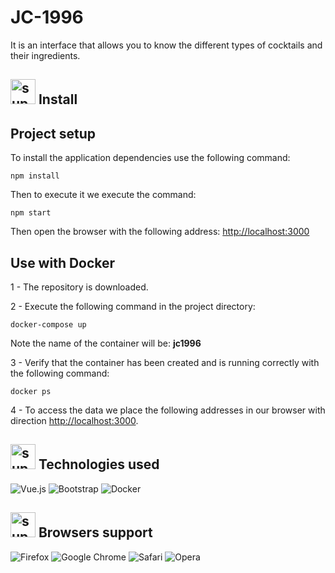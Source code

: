 # JC-1996

It is an interface that allows you to know the different types of cocktails and their ingredients.

## <img src="https://cdn-icons-png.flaticon.com/512/5685/5685016.png" alt="support" width="40" height="40"> Install

## Project setup

To install the application dependencies use the following command:

```
npm install
```

Then to execute it we execute the command:

```
npm start
```

Then open the browser with the following address: <a href="http://localhost:3000" target="__blank">http://localhost:3000</a>

## Use with Docker

1 - The repository is downloaded.

2 - Execute the following command in the project directory:

```
docker-compose up
```

Note the name of the container will be: **jc1996**

3 - Verify that the container has been created and is running correctly with the following command:

```
docker ps
```

4 - To access the data we place the following addresses in our browser with direction <http://localhost:3000>.

## <img src="https://cdn-icons-png.flaticon.com/512/5684/5684399.png" alt="support" width="40" height="40"> Technologies used

![Vue.js](https://img.shields.io/badge/vuejs-%2335495e.svg?style=for-the-badge&logo=vuedotjs&logoColor=%234FC08D)
![Bootstrap](https://img.shields.io/badge/bootstrap-%23563D7C.svg?style=for-the-badge&logo=bootstrap&logoColor=white)
![Docker](https://img.shields.io/badge/docker-%230db7ed.svg?style=for-the-badge&logo=docker&logoColor=white)

## <img src="https://cdn-icons-png.flaticon.com/512/5684/5684468.png" alt="support" width="40" height="40"> Browsers support

![Firefox](https://img.shields.io/badge/Firefox-FF7139?style=for-the-badge&logo=Firefox-Browser&logoColor=white)
![Google Chrome](https://img.shields.io/badge/Google%20Chrome-4285F4?style=for-the-badge&logo=GoogleChrome&logoColor=white)
![Safari](https://img.shields.io/badge/Safari-000000?style=for-the-badge&logo=Safari&logoColor=white)
![Opera](https://img.shields.io/badge/Opera-FF1B2D?style=for-the-badge&logo=Opera&logoColor=white)

